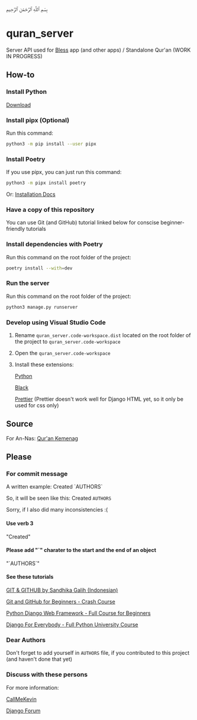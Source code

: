 بِسْمِ ٱللَّٰهِ ٱلرَّحْمَٰنِ ٱلرَّحِيمِ
# quran_server
Server API used for [Bless](https://github.com/bal-sm/bless) app (and other apps) / Standalone Qur'an (WORK IN PROGRESS)

## How-to

### Install Python

[Download](https://www.python.org/downloads/)

### Install pipx (Optional)
Run this command:
```bash
python3 -m pip install --user pipx
```

### Install Poetry
If you use pipx, you can just run this command:
```bash
python3 -m pipx install poetry
```

Or:
[Installation Docs](https://python-poetry.org/docs/#installation)

### Have a copy of this repository
You can use Git (and GitHub) tutorial linked below for conscise beginner-friendly tutorials

### Install dependencies with Poetry
Run this command on the root folder of the project:
```bash
poetry install --with=dev
```

### Run the server
Run this command on the root folder of the project:
```bash
python3 manage.py runserver
```

### Develop using Visual Studio Code
1. Rename `quran_server.code-workspace.dist` located on the root folder of the project to `quran_server.code-workspace`
2. Open the `quran_server.code-workspace`
3. Install
    these extensions:

    [Python](https://marketplace.visualstudio.com/items?itemName=ms-python.python)

    [Black](https://marketplace.visualstudio.com/items?itemName=ms-python.black-formatter)

    [Prettier](https://marketplace.visualstudio.com/items?itemName=esbenp.prettier-vscode) (Prettier doesn't work well for Django HTML yet, so it only be used for css only)

## Source
For An-Nas: [Qur'an Kemenag](https://quran.kemenag.go.id/)

## Please
### For commit message
A written example:
Created \`AUTHORS\`

So, it will be seen like this:
Created `AUTHORS`

Sorry, if I also did many inconsistencies :(
#### Use verb 3
"Created"
#### Please add "`" charater to the start and the end of an object
"\`AUTHORS\`"

#### See these tutorials

[GIT & GITHUB by Sandhika Galih (Indonesian)](https://youtube.com/playlist?list=PLFIM0718LjIVknj6sgsSceMqlq242-jNf)

[Git and GitHub for Beginners - Crash Course](https://www.youtube.com/watch?v=RGOj5yH7evk)

[Python Django Web Framework - Full Course for Beginners](https://www.youtube.com/watch?v=F5mRW0jo-U4)

[Django For Everybody - Full Python University Course](https://www.youtube.com/watch?v=o0XbHvKxw7Y)

### Dear Authors
Don't forget to add yourself in `AUTHORS` file, if you contributed to this project (and haven't done that yet)

### Discuss with these persons
For more information:

[CallMeKevin](callmekevinbusiness@gmail.com)

[Django Forum](https://forum.djangoproject.com/t/lets-contribute-to-my-quran-server-project/18086)
